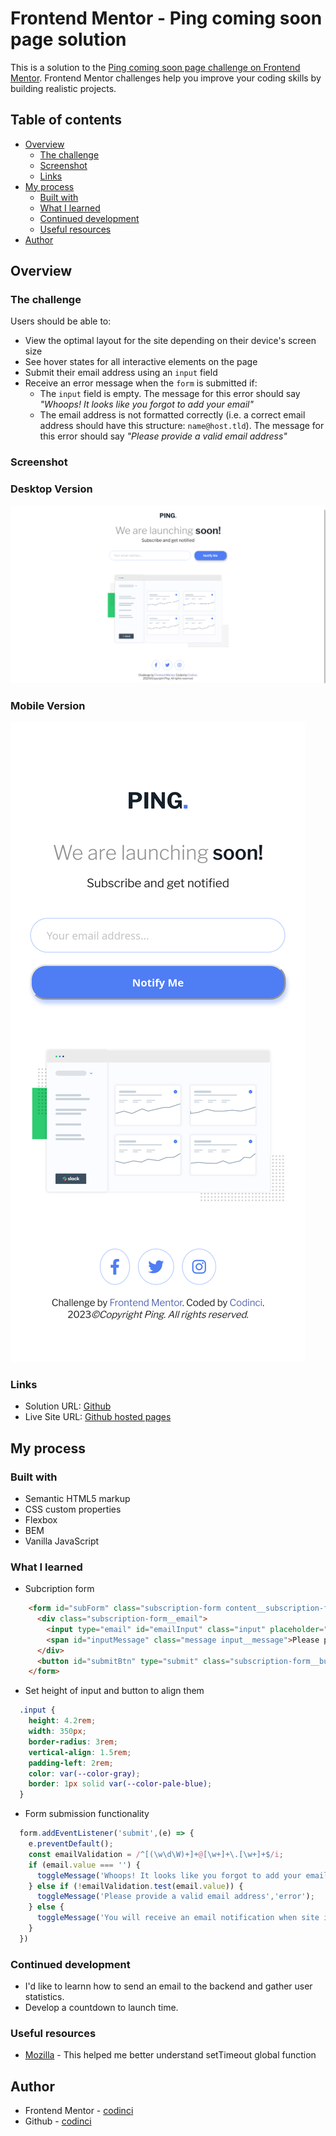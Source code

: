 # Frontend Mentor - Ping coming soon page solution

This is a solution to the [Ping coming soon page challenge on Frontend Mentor](https://www.frontendmentor.io/challenges/ping-single-column-coming-soon-page-5cadd051fec04111f7b848da). Frontend Mentor challenges help you improve your coding skills by building realistic projects.

## Table of contents

- [Overview](#overview)
  - [The challenge](#the-challenge)
  - [Screenshot](#screenshot)
  - [Links](#links)
- [My process](#my-process)
  - [Built with](#built-with)
  - [What I learned](#what-i-learned)
  - [Continued development](#continued-development)
  - [Useful resources](#useful-resources)
- [Author](#author)

## Overview

### The challenge

Users should be able to:

- View the optimal layout for the site depending on their device's screen size
- See hover states for all interactive elements on the page
- Submit their email address using an `input` field
- Receive an error message when the `form` is submitted if:
	- The `input` field is empty. The message for this error should say *"Whoops! It looks like you forgot to add your email"*
	- The email address is not formatted correctly (i.e. a correct email address should have this structure: `name@host.tld`). The message for this error should say *"Please provide a valid email address"*

### Screenshot

### Desktop Version
![Desktop screen shot](./images/screen-shot-desktop.png)

### Mobile Version
![Mobile Screen shot](./images/screen-shot-mobile.png)

### Links

- Solution URL: [Github](https://github.com/codinci/FrontendChallenges/tree/main/ping-coming-soon-page-master)
- Live Site URL: [Github hosted pages](https://codinci.github.io/FrontendChallenges/ping-coming-soon-page-master/)

## My process

### Built with

- Semantic HTML5 markup
- CSS custom properties
- Flexbox
- BEM
- Vanilla JavaScript

### What I learned
- Subcription form

```html
    <form id="subForm" class="subscription-form content__subscription-form" novalidate>
      <div class="subscription-form__email">
        <input type="email" id="emailInput" class="input" placeholder="Your email address...">
        <span id="inputMessage" class="message input__message">Please provide a valid email address</span>
      </div>
      <button id="submitBtn" type="submit" class="subscription-form__button">Notify Me</button>
    </form>
```

- Set height of input and button to align them
```css
  .input {
    height: 4.2rem;
    width: 350px;
    border-radius: 3rem;
    vertical-align: 1.5rem;
    padding-left: 2rem;
    color: var(--color-gray);
    border: 1px solid var(--color-pale-blue);
  }
```

- Form submission functionality
```js
  form.addEventListener('submit',(e) => {
    e.preventDefault();
    const emailValidation = /^[(\w\d\W)+]+@[\w+]+\.[\w+]+$/i;
    if (email.value === '') {
      toggleMessage('Whoops! It looks like you forgot to add your email','error');
    } else if (!emailValidation.test(email.value)) {
      toggleMessage('Please provide a valid email address','error');
    } else {
      toggleMessage('You will receive an email notification when site is up','success');
    }
  })
```

### Continued development

 - I'd like to learnn how to send an email to the backend and gather user statistics.
 - Develop a countdown to launch time.

### Useful resources

- [Mozilla](https://developer.mozilla.org/en-US/docs/Web/API/setTimeout) - This helped me better understand setTimeout global function

## Author

- Frontend Mentor - [codinci](https://www.frontendmentor.io/profile/codinci)
- Github - [codinci](https://github.com/codinci)



